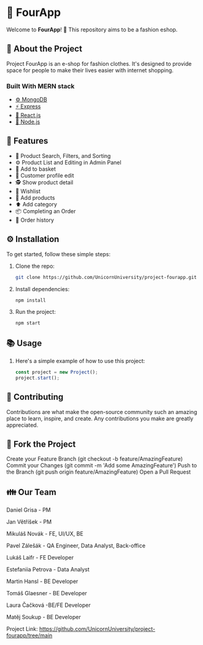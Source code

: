 # 🚀 FourApp

Welcome to **FourApp**! 🎉 This repository aims to be a fashion eshop.

## 📝 About the Project

Project FourApp is an e-shop for fashion clothes. It's designed to provide space for people to make their lives easier with internet shopping.

### Built With MERN stack

- [⚙️ MongoDB](https://www.mongodb.com/)
- [⚡️ Express](https://expressjs.com/)
- [🚀 React.js](https://react.dev/)
- [🚀 Node.js](https://nodejs.org/en)

## 🌟 Features

- 🔎 Product Search, Filters, and Sorting
- ⚙️ Product List and Editing in Admin Panel
- 🧺 Add to basket
- 👦 Customer profile edit
- 🕵️ Show product detail
- 🌠 Wishlist
- 👕 Add products
- ⬆️ Add category
- 📦 Completing an Order
- 📜 Order history

## ⚙️ Installation

To get started, follow these simple steps:

1. Clone the repo:
   ```bash
   git clone https://github.com/UnicornUniversity/project-fourapp.git
   
2. Install dependencies:
   ```bash
   npm install
   
3. Run the project:
   ```bash
   npm start

## 📚 Usage
1. Here's a simple example of how to use this project:
   ```javascript
   const project = new Project();
   project.start();

## 🤝 Contributing
Contributions are what make the open-source community such an amazing place to learn, inspire, and create. Any contributions you make are greatly appreciated.

## 🔱 Fork the Project
Create your Feature Branch (git checkout -b feature/AmazingFeature)
Commit your Changes (git commit -m 'Add some AmazingFeature')
Push to the Branch (git push origin feature/AmazingFeature)
Open a Pull Request

## 👪 Our Team
Daniel Grisa - PM

Jan Větříšek - PM

Mikuláš Novák - FE, UI/UX, BE

Pavel Zálešák - QA Engineer, Data Analyst, Back-office

Lukáš Laifr	- FE Developer

Estefaniia Petrova - Data Analyst

Martin Hansl - BE Developer

Tomáš Glaesner	- BE Developer

Laura Čačková -BE/FE Developer

Matěj Soukup - BE Developer

Project Link: https://github.com/UnicornUniversity/project-fourapp/tree/main
